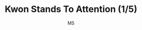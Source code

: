 ---
media: "images/rounds/round_4_1/kwon_stands_to_attention_1.png"
media_type: image
type: art
title: Kwon Stands To Attention (1/5)
author: [MS]
desc: Kwon Myong-hwa stands to attention a bit too enthusiastically, making her fellow Soviet marines uncomfortable.
---